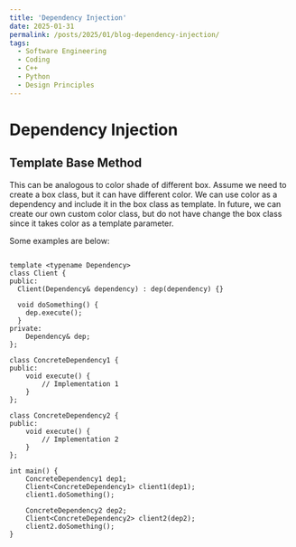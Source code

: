 ```yaml
---
title: 'Dependency Injection'
date: 2025-01-31
permalink: /posts/2025/01/blog-dependency-injection/
tags:
  - Software Engineering
  - Coding
  - C++
  - Python
  - Design Principles
---
```


# Dependency Injection



## Template Base Method

This can be analogous to color shade of different box. Assume we need to create a box class, but it can have different color. 
We can use color as a dependency and include it in the box class as template. 
In future, we can create our own custom color class, but do not have change the box class since it takes color as a template parameter.

Some examples are below:
```

template <typename Dependency>
class Client {
public:
  Client(Dependency& dependency) : dep(dependency) {}

  void doSomething() {
    dep.execute();
  }
private:
    Dependency& dep;
};

class ConcreteDependency1 {
public:
    void execute() {
        // Implementation 1
    }
};

class ConcreteDependency2 {
public:
    void execute() {
        // Implementation 2
    }
};

int main() {
    ConcreteDependency1 dep1;
    Client<ConcreteDependency1> client1(dep1);
    client1.doSomething();

    ConcreteDependency2 dep2;
    Client<ConcreteDependency2> client2(dep2);
    client2.doSomething();
}


```